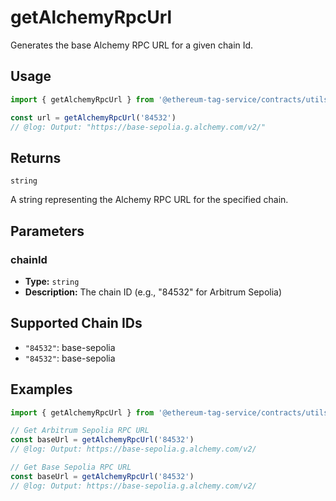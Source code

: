 # getAlchemyRpcUrl

Generates the base Alchemy RPC URL for a given chain Id.

## Usage

```ts twoslash
import { getAlchemyRpcUrl } from '@ethereum-tag-service/contracts/utils'

const url = getAlchemyRpcUrl('84532')
// @log: Output: "https://base-sepolia.g.alchemy.com/v2/"
```

## Returns

`string`

A string representing the Alchemy RPC URL for the specified chain.

## Parameters

### chainId

- **Type:** `string`
- **Description:** The chain ID (e.g., "84532" for Arbitrum Sepolia)

## Supported Chain IDs

- `"84532"`: base-sepolia
- `"84532"`: base-sepolia

## Examples

```ts twoslash
import { getAlchemyRpcUrl } from '@ethereum-tag-service/contracts/utils'

// Get Arbitrum Sepolia RPC URL
const baseUrl = getAlchemyRpcUrl('84532')
// @log: Output: https://base-sepolia.g.alchemy.com/v2/

// Get Base Sepolia RPC URL
const baseUrl = getAlchemyRpcUrl('84532')
// @log: Output: https://base-sepolia.g.alchemy.com/v2/
```
